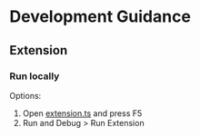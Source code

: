 # Development Guidance

## Extension

### Run locally

Options:
1. Open [extension.ts](extension/src/extension.ts) and press F5
2. Run and Debug > Run Extension
